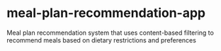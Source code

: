 # meal-plan-recommendation-app
Meal plan recommendation system that uses content-based filtering to recommend meals based on dietary restrictions and preferences
